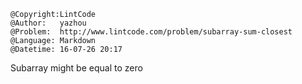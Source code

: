 ```
@Copyright:LintCode
@Author:   yazhou
@Problem:  http://www.lintcode.com/problem/subarray-sum-closest
@Language: Markdown
@Datetime: 16-07-26 20:17
```

Subarray might be equal to zero